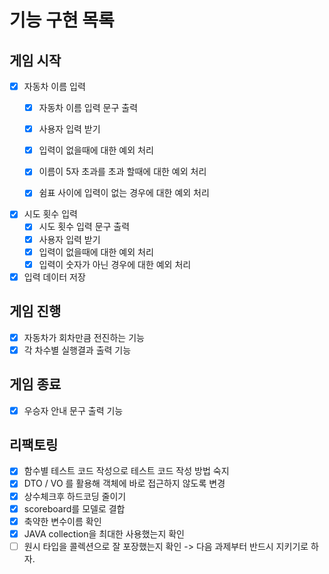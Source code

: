 # 기능 구현 목록

## 게임 시작

- [x] 자동차 이름 입력
    - [x] 자동차 이름 입력 문구 출력
    - [x] 사용자 입력 받기
    - [x] 입력이 없을때에 대한 예외 처리
    - [x] 이름이 5자 초과를 초과 할때에 대한 예외 처리
    - [x] 쉼표 사이에 입력이 없는 경우에 대한 예외 처리


- [x] 시도 횟수 입력
    - [x] 시도 횟수 입력 문구 출력
    - [x] 사용자 입력 받기
    - [x] 입력이 없을때에 대한 예외 처리
    - [x] 입력이 숫자가 아닌 경우에 대한 예외 처리

- [x] 입력 데이터 저장

## 게임 진행

- [x] 자동차가 회차만큼 전진하는 기능
- [x] 각 차수별 실행결과 출력 기능

## 게임 종료

- [x] 우승자 안내 문구 출력 기능

## 리팩토링

- [x] 함수별 테스트 코드 작성으로 테스트 코드 작성 방법 숙지
- [x] DTO / VO 를 활용해 객체에 바로 접근하지 않도록 변경
- [x] 상수체크후 하드코딩 줄이기
- [x] scoreboard를 모델로 결합
- [x] 축약한 변수이름 확인
- [x] JAVA collection을 최대한 사용했는지 확인
- [ ] 원시 타입을 콜렉션으로 잘 포장했는지 확인 -> 다음 과제부터 반드시 지키기로 하자.